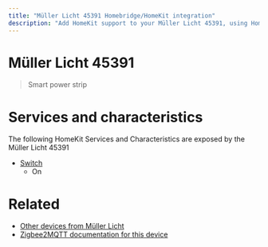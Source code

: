 ```yaml
---
title: "Müller Licht 45391 Homebridge/HomeKit integration"
description: "Add HomeKit support to your Müller Licht 45391, using Homebridge, Zigbee2MQTT and homebridge-z2m."
---
```

<!---
This file has been GENERATED using src/docgen/docgen.ts
DO NOT EDIT THIS FILE MANUALLY!
-->
# Müller Licht 45391
> Smart power strip


# Services and characteristics
The following HomeKit Services and Characteristics are exposed by
the Müller Licht 45391

* [Switch](../../switch.md)
  * On


# Related
* [Other devices from Müller Licht](../index.md#muller_licht)
* [Zigbee2MQTT documentation for this device](https://www.zigbee2mqtt.io/devices/45391.html)
